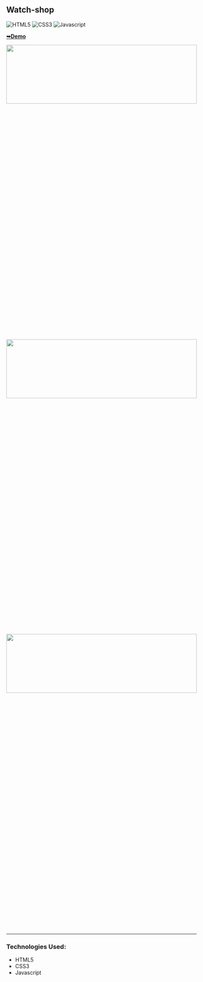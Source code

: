 ## Watch-shop

![HTML5](https://img.shields.io/badge/html5-%2320232a.svg?style=for-the-badge&logo=html5&logoColor=%2361DAFB)
![CSS3](https://img.shields.io/badge/css3-%231572B6.svg?style=for-the-badge&logo=css3&logoColor=white)
![Javascript](https://img.shields.io/badge/javascript-%23323330.svg?style=for-the-badge&logo=react&logoColor=%23F7DF1E)

<a href="https://juliadooby.github.io/Watch-shop/"><strong>➥Demo</strong></a>

<div align="center"><img src="https://github.com/juliaDooby/Watch-shop/blob/main/Watch_1.JPG" width="100%" height="20%"></img></div>
<div align="center"><img src="https://github.com/juliaDooby/Watch-shop/blob/main/Watch_2.JPG" width="100%" height="20%"></img></div>
<div align="center"><img src="https://github.com/juliaDooby/Watch-shop/blob/main/Watch_3.JPG" width="100%" height="20%"></img></div>

---

### Technologies Used:

* HTML5
* CSS3
* Javascript 
